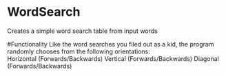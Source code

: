 # WordSearch
Creates a simple word search table from input words

#Functionality
Like the word searches you filed out as a kid, the program randomly chooses from the following orientations:  
  Horizontal (Forwards/Backwards)  Vertical (Forwards/Backwards)  Diagonal (Forwards/Backwards)
